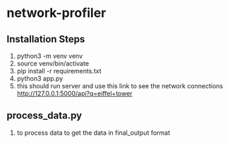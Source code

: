 # network-profiler

## Installation Steps

1. python3 -m venv venv
2. source venv/bin/activate
3. pip install -r requirements.txt
4. python3 app.py
5. this should run server and use this link to see the network connections 
    http://127.0.0.1:5000/api?q=eiffel+tower

## process_data.py 
1. to process data to get the data in final_output format 